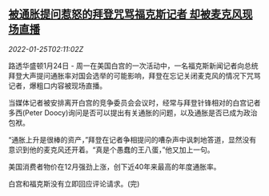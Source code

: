 <!--1643077863000-->
[被通胀提问惹怒的拜登咒骂福克斯记者 却被麦克风现场直播](https://cn.reuters.com/article/bidencurses-reporter-0124-mon-idCNKBS2JZ060)
------

<div><i>2022-01-25T02:11:02Z</i></div><p>路透华盛顿1月24日 - 周一在美国白宫的一次活动中，一名福克斯新闻记者向总统拜登大声提问通胀率对国会选举的可能影响，拜登在忘记关闭麦克风的情况下咒骂记者，爆粗口内容被现场直播。</p><p>当媒体记者被安排离开白宫的竞争委员会会议时，经常与拜登针锋相对的白宫记者多西(Peter Doocy)询问是否可以提出有关通胀的问题，以及通胀是否已成为政治包袱。</p><p>“通胀上升是很棒的资产，”拜登在记者争相提问的嘈杂声中讽刺地答道，显然没有意识到他的麦克风还开着。“真是个愚蠢的王八蛋，”他又加上一句。</p><p>美国消费者物价在12月强劲上涨，创下近40年来最高的年度通胀率。</p><p>白宫和福克斯没有立即回应评论请求。(完)</p>
